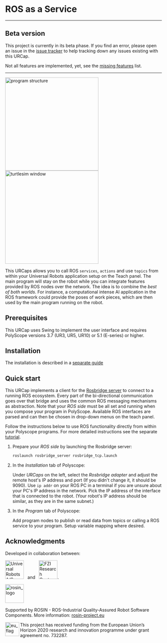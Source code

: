# ROS as a Service

---
## Beta version

This project is currently in its beta phase. If you find an error, please open an issue in the
[issue tracker](https://github.com/UniversalRobots/Universal_Robots_ROS_as_a_Service_URCap/issues)
to help tracking down any issues existing with this URCap.

Not all features are implemented, yet, see the [missing features](doc/missing_features.md) list.

---

<img height="300" alt="program structure" src="doc/resources/tutorial/7.png"> <img height="300" alt="turtlesim window" src="doc/resources/tutorial/8.png">

This URCaps allows you to call ROS `services`, `actions` and use `topics`
from within your Universal Robots application setup on the Teach panel. The main program will stay on the robot while
you can integrate features provided by ROS nodes over the network.
The idea is to combine the _best of both worlds_.
For instance, a computational intense AI application in the ROS
framework could provide the poses of work pieces, which are then used by the
main program running on the robot.

## Prerequisites
This URCap uses Swing to implement the user interface and requires
PolyScope versions 3.7 (UR3, UR5, UR10) or 5.1 (E-series) or higher.

## Installation
The installation is described in a [separate guide](doc/installation.md)


## Quick start
This URCap implements a client for the [Rosbridge server](http://wiki.ros.org/rosbridge_server) to
connect to a running ROS ecosystem.
Every part of the bi-directional communication goes over that bridge and uses
the common ROS messaging mechanisms as abstraction.
Note that your _ROS side_ must be all set and running when you compose your program in
PolyScope. Available ROS interfaces are parsed and can then be chosen in drop-down menus on the teach panel.

Follow the instructions below to use ROS functionality directly from within
your Polyscope programs. For more detailed instructions see the separate
[tutorial](doc/tutorial.md).


1. Prepare your _ROS side_ by launching the Rosbridge server:
    ```bash
    roslaunch rosbridge_server rosbridge_tcp.launch
    ```
 
1. In the _Installation_ tab of Polyscope:

   Under _URCaps_ on the left, select the _Rosbridge adapter_ and adjust the remote host's IP address and port (If you didn't change it, it should be 9090).
   Use `ip addr` on your ROS PC in a terminal if you are unsure about your PC's IP address in the network. Pick the IP address
   of the interface that is connected to the robot. (Your robot's IP address should be similar, as they are in the same subnet.)

1. In the _Program_ tab of Polyscope:

   Add program nodes to publish or read data from topics or calling a ROS service to your program.
   Setup variable mapping where desired.

## Acknowledgments

Developed in collaboration between:

[<img height="60" alt="Universal Robots A/S" src="doc/resources/ur_logo.jpg">](https://www.universal-robots.com/) &nbsp; and &nbsp;
[<img height="60" alt="FZI Research Center for Information Technology" src="doc/resources/fzi-logo_transparenz.png">](https://www.fzi.de).

<!--
    ROSIN acknowledgement from the ROSIN press kit
    @ https://github.com/rosin-project/press_kit
-->

<a href="http://rosin-project.eu">
  <img src="http://rosin-project.eu/wp-content/uploads/rosin_ack_logo_wide.png"
       alt="rosin_logo" height="60" >
</a>

Supported by ROSIN - ROS-Industrial Quality-Assured Robot Software Components.
More information: <a href="http://rosin-project.eu">rosin-project.eu</a>

<img src="http://rosin-project.eu/wp-content/uploads/rosin_eu_flag.jpg"
     alt="eu_flag" height="45" align="left" >

This project has received funding from the European Union’s Horizon 2020
research and innovation programme under grant agreement no. 732287.

